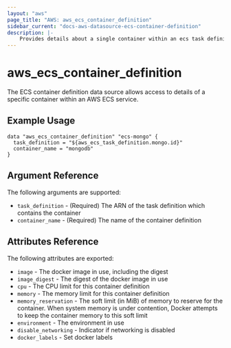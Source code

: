 ```yaml
---
layout: "aws"
page_title: "AWS: aws_ecs_container_definition"
sidebar_current: "docs-aws-datasource-ecs-container-definition"
description: |-
    Provides details about a single container within an ecs task definition
---
```


# aws\_ecs\_container\_definition

The ECS container definition data source allows access to details of
a specific container within an AWS ECS service.

## Example Usage

```
data "aws_ecs_container_definition" "ecs-mongo" {
  task_definition = "${aws_ecs_task_definition.mongo.id}"
  container_name = "mongodb"
}
```

## Argument Reference

The following arguments are supported:

* `task_definition` - (Required) The ARN of the task definition which contains the container
* `container_name` - (Required) The name of the container definition

## Attributes Reference

The following attributes are exported:

* `image` - The docker image in use, including the digest
* `image_digest` - The digest of the docker image in use
* `cpu` - The CPU limit for this container definition
* `memory` - The memory limit for this container definition
* `memory_reservation` - The soft limit (in MiB) of memory to reserve for the container. When system memory is under contention, Docker attempts to keep the container memory to this soft limit
* `environment` - The environment in use
* `disable_networking` - Indicator if networking is disabled
* `docker_labels` - Set docker labels

